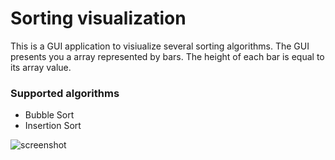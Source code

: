# Sorting visualization

This is a GUI application to visiualize several sorting algorithms. The GUI presents you a array represented by bars. The height of each bar is equal to its array value.

### Supported algorithms
* Bubble Sort
* Insertion Sort

![screenshot](https://i.imgur.com/Pzk4aqI.jpg)

